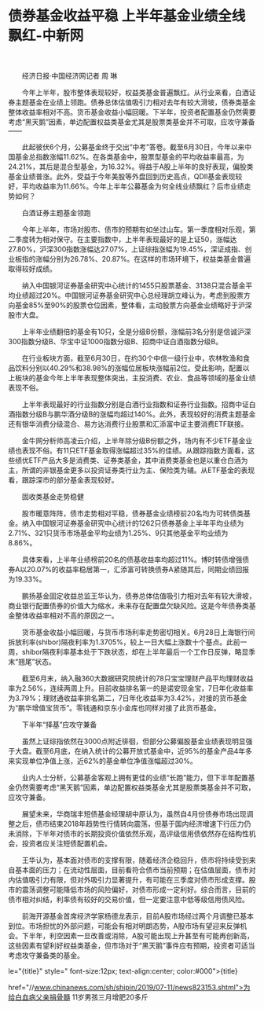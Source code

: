 # 债券基金收益平稳 上半年基金业绩全线飘红-中新网

　　

　　经济日报·中国经济网记者 周 琳

　　今年上半年，股市整体表现较好，权益类基金普遍飘红。从行业来看，白酒证券主题基金在业绩上领跑。债券总体估值吸引力相对去年有较大滑坡，债券类基金整体收益率相对不高。货币基金收益小幅回暖。下半年，投资者配置基金仍然需要考虑“黑天鹅”因素，单边配置权益类基金尤其是股票类基金并不可取，应攻守兼备——

　　此起彼伏6个月，公募基金终于交出“中考”答卷。截至6月30日，今年以来中国基金总指数涨幅11.62%。在各类基金中，股票型基金的平均收益率最高，为24.21%，其后是混合型基金，为16.32%。得益于A股上半年的良好表现，偏股类基金业绩普涨。此外，受益于今年美股等外盘回到历史高点，QDII基金表现较好，平均收益率为11.66%。今年上半年公募基金为何全线业绩飘红？后市业绩走势如何？

　　白酒证券主题基金领跑

　　今年上半年，市场对股市、债市的预期有如坐过山车。第一季度相对乐观，第二季度转为相对保守。在主要指数中，上半年表现最好的是上证50，涨幅达27.80%，沪深300指数涨幅达27.07%，上证综指涨幅为19.45%，深证成指、创业板指的涨幅分别为26.78%、20.87%。在这样的市场环境下，权益类基金普遍取得较好成绩。

　　纳入中国银河证券基金研究中心统计的1455只股票基金、3138只混合基金平均业绩超过20%。中国银河证券基金研究中心总经理胡立峰认为，考虑到股票方向基金85%至90%的股票仓位因素，整体看，主动股票方向基金业绩略好于沪深股市大盘。

　　上半年业绩翻倍的基金有10只，全是分级B份额，涨幅前3名分别是信诚沪深300指数分级B、华宝中证1000指数分级B、招商中证白酒指数分级B。

　　在行业板块方面，截至6月30日，在约30个中信一级行业中，农林牧渔和食品饮料分别以40.29%和38.98%的涨幅位居板块涨幅前2位。受此影响，配置以上板块的基金今年上半年表现整体突出，主投消费、农业、食品等领域的基金业绩表现不俗。

　　上半年表现最好的行业指数分别是白酒行业指数和证券行业指数。招商中证白酒指数分级B与鹏华酒分级B的涨幅均超过140%。此外，表现较好的消费主题基金还有银华消费分级混合、易方达消费行业股票和汇添富中证主要消费ETF联接。

　　金牛网分析师高凌云介绍，上半年除分级B份额之外，场内有不少ETF基金业绩也表现不俗。有11只ETF基金取得涨幅超过35%的佳绩。从跟踪指数方面看，这些绩优ETF产品大多是消费类、证券类基金，其中消费类基金也是以重仓白酒为主，所谓的非银基金更多以投资证券类行业为主、保险类为辅。从ETF基金的表现看，跟踪深市的部分基金表现较好。

　　固收类基金走势稳健

　　股市暖意阵阵，债市走势相对平稳，债券基金业绩榜前20名均为可转债类基金。纳入中国银河证券基金研究中心统计的1262只债券基金上半年平均业绩为2.71%、321只货币市场基金平均业绩为1.25%、9只其他基金平均业绩为8.86%。

　　具体来看，上半年业绩榜前20名的债基收益率均超过11%。博时转债增强债券A以20.07%的收益率稳居第一，汇添富可转换债券A紧随其后，同期业绩回报为19.33%。

　　鹏扬基金固定收益总监王华认为，债券总体估值吸引力相对去年有较大滑坡，商业银行配置债券的价值大为缩水，未来存在配置盘欠缺风险。这是今年债券类基金整体收益率相对不高的原因之一。

　　货币基金收益小幅回暖，与货币市场利率走势密切相关。6月28日上海银行间拆放利率(shibor)隔夜利率为1.3705%，较上一日大幅上涨数十个基点。此前一周，shibor隔夜利率基本处于下跌状态，却在上半年最后一个工作日反弹，略显季末“翘尾”状态。

　　截至6月末，纳入融360大数据研究院统计的78只宝宝理财产品平均理财收益率为2.56%，连续两周上升。目前收益排名第一的是诺安现金宝，7日年化收益率为3.79%；理财通收益率排名第二，7日年化收益率为3.42%，对接的货币基金为“鹏华增值宝货币”。零钱通和京东小金库也同样对接了此货币基金。

　　下半年“择基”应攻守兼备

　　虽然上证综指依然在3000点附近徘徊，但部分公募偏股基金业绩表现明显强于大盘。截至6月底，在纳入统计的公募开放式基金中，近95%的基金产品4年多来实现单位净值上涨，近62%的基金单位净值涨幅超过30%。

　　业内人士分析，公募基金客观上拥有更佳的业绩“长跑”能力，但下半年配置基金仍然需要考虑“黑天鹅”因素，单边配置权益类基金尤其是股票类基金并不可取，应攻守兼备。

　　展望未来，华商瑞丰短债基金经理胡中原认为，虽然自4月份债券市场出现调整之后，债市结束2018年趋势性行情转向震荡，但基于国内经济增速下行压力仍未消除，下半年对债市的长期投资价值依然乐观，高评级信用债依然存在结构性机会，投资者应关注短债配置机会。

　　王华认为，基本面对债市的支撑有限，随着经济企稳回升，债市将持续受到来自基本面的压力；在流动性层面，目前看符合债市当前预期；在估值层面，债市对内估值吸引力有限，但对外吸引力显著提升，有可能在三季度对债市形成支撑。股市的震荡调整可能降低市场的风险偏好，对债市形成一定利好。综合而言，目前的债市相对纠结，利率债有较好的交易价值，但一定要注意中低等级信用债风险。

　　前海开源基金首席经济学家杨德龙表示，目前A股市场经过两个月调整已基本到位。市场担忧的外部问题，可能会有相对明朗态势，A股市场有望迎来反弹机会。下半年，利空因素一旦改善或消除，A股可能出现上升甚至有可能再创新高，这些因素有望利好权益类基金，但市场对于“黑天鹅”事件应有预期，投资者可适当考虑攻守兼备类的基金。

le="{title}" style=" font-size:12px; text-align:center; color:#000">{title}

href="//www.chinanews.com/sh/shipin/2019/07-11/news823153.shtml">为给白血病父亲捐骨髓 11岁男孩三月增肥20多斤
